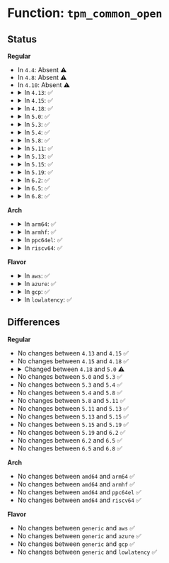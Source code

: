 # Function: <code>tpm_common_open</code>

## Status
<b>Regular</b>
<ul>
<li>
In <code>4.4</code>: Absent ⚠️
</li>
<li>
In <code>4.8</code>: Absent ⚠️
</li>
<li>
In <code>4.10</code>: Absent ⚠️
</li>
<li>
<details>
<summary>In <code>4.13</code>: ✅</summary>

```c
void tpm_common_open(struct file *file, struct tpm_chip *chip, struct file_priv *priv);
```

**Collision:** Unique Global

**Inline:** No

**Transformation:** False

**Instances:**

```
In drivers/char/tpm/tpm-dev-common.c (ffffffff815bb230)
Location: drivers/char/tpm/tpm-dev-common.c:45
Inline: False
Direct callers:
  - drivers/char/tpm/tpm-dev.c:tpm_open
  - drivers/char/tpm/tpmrm-dev.c:tpmrm_open
```
**Symbols:**

```
ffffffff815bb230-ffffffff815bb2ad: tpm_common_open (STB_GLOBAL)
```
</details>
</li>
<li>
<details>
<summary>In <code>4.15</code>: ✅</summary>

```c
void tpm_common_open(struct file *file, struct tpm_chip *chip, struct file_priv *priv);
```

**Collision:** Unique Global

**Inline:** No

**Transformation:** False

**Instances:**

```
In drivers/char/tpm/tpm-dev-common.c (ffffffff81621770)
Location: drivers/char/tpm/tpm-dev-common.c:45
Inline: False
Direct callers:
  - drivers/char/tpm/tpm-dev.c:tpm_open
  - drivers/char/tpm/tpmrm-dev.c:tpmrm_open
```
**Symbols:**

```
ffffffff81621770-ffffffff816217e9: tpm_common_open (STB_GLOBAL)
```
</details>
</li>
<li>
<details>
<summary>In <code>4.18</code>: ✅</summary>

```c
void tpm_common_open(struct file *file, struct tpm_chip *chip, struct file_priv *priv);
```

**Collision:** Unique Global

**Inline:** No

**Transformation:** False

**Instances:**

```
In drivers/char/tpm/tpm-dev-common.c (ffffffff8165b4e0)
Location: drivers/char/tpm/tpm-dev-common.c:45
Inline: False
Direct callers:
  - drivers/char/tpm/tpm-dev.c:tpm_open
  - drivers/char/tpm/tpmrm-dev.c:tpmrm_open
```
**Symbols:**

```
ffffffff8165b4e0-ffffffff8165b552: tpm_common_open (STB_GLOBAL)
```
</details>
</li>
<li>
<details>
<summary>In <code>5.0</code>: ✅</summary>

```c
void tpm_common_open(struct file *file, struct tpm_chip *chip, struct file_priv *priv, struct tpm_space *space);
```

**Collision:** Unique Global

**Inline:** No

**Transformation:** False

**Instances:**

```
In drivers/char/tpm/tpm-dev-common.c (ffffffff81675ba0)
Location: drivers/char/tpm/tpm-dev-common.c:73
Inline: False
Direct callers:
  - drivers/char/tpm/tpm-dev.c:tpm_open
  - drivers/char/tpm/tpmrm-dev.c:tpmrm_open
```
**Symbols:**

```
ffffffff81675ba0-ffffffff81675c5b: tpm_common_open (STB_GLOBAL)
```
</details>
</li>
<li>
<details>
<summary>In <code>5.3</code>: ✅</summary>

```c
void tpm_common_open(struct file *file, struct tpm_chip *chip, struct file_priv *priv, struct tpm_space *space);
```

**Collision:** Unique Global

**Inline:** No

**Transformation:** False

**Instances:**

```
In drivers/char/tpm/tpm-dev-common.c (ffffffff816ab9a0)
Location: drivers/char/tpm/tpm-dev-common.c:98
Inline: False
Direct callers:
  - drivers/char/tpm/tpm-dev.c:tpm_open
  - drivers/char/tpm/tpmrm-dev.c:tpmrm_open
```
**Symbols:**

```
ffffffff816ab9a0-ffffffff816aba5b: tpm_common_open (STB_GLOBAL)
```
</details>
</li>
<li>
<details>
<summary>In <code>5.4</code>: ✅</summary>

```c
void tpm_common_open(struct file *file, struct tpm_chip *chip, struct file_priv *priv, struct tpm_space *space);
```

**Collision:** Unique Global

**Inline:** No

**Transformation:** False

**Instances:**

```
In drivers/char/tpm/tpm-dev-common.c (ffffffff816ce700)
Location: drivers/char/tpm/tpm-dev-common.c:105
Inline: False
Direct callers:
  - drivers/char/tpm/tpm-dev.c:tpm_open
  - drivers/char/tpm/tpmrm-dev.c:tpmrm_open
```
**Symbols:**

```
ffffffff816ce700-ffffffff816ce7bb: tpm_common_open (STB_GLOBAL)
```
</details>
</li>
<li>
<details>
<summary>In <code>5.8</code>: ✅</summary>

```c
void tpm_common_open(struct file *file, struct tpm_chip *chip, struct file_priv *priv, struct tpm_space *space);
```

**Collision:** Unique Global

**Inline:** No

**Transformation:** False

**Instances:**

```
In drivers/char/tpm/tpm-dev-common.c (ffffffff81783610)
Location: drivers/char/tpm/tpm-dev-common.c:105
Inline: False
Direct callers:
  - drivers/char/tpm/tpm-dev.c:tpm_open
  - drivers/char/tpm/tpmrm-dev.c:tpmrm_open
```
**Symbols:**

```
ffffffff81783610-ffffffff817836cb: tpm_common_open (STB_GLOBAL)
```
</details>
</li>
<li>
<details>
<summary>In <code>5.11</code>: ✅</summary>

```c
void tpm_common_open(struct file *file, struct tpm_chip *chip, struct file_priv *priv, struct tpm_space *space);
```

**Collision:** Unique Global

**Inline:** No

**Transformation:** False

**Instances:**

```
In drivers/char/tpm/tpm-dev-common.c (ffffffff8179aba0)
Location: drivers/char/tpm/tpm-dev-common.c:105
Inline: False
Direct callers:
  - drivers/char/tpm/tpm-dev.c:tpm_open
  - drivers/char/tpm/tpmrm-dev.c:tpmrm_open
```
**Symbols:**

```
ffffffff8179aba0-ffffffff8179ac5b: tpm_common_open (STB_GLOBAL)
```
</details>
</li>
<li>
<details>
<summary>In <code>5.13</code>: ✅</summary>

```c
void tpm_common_open(struct file *file, struct tpm_chip *chip, struct file_priv *priv, struct tpm_space *space);
```

**Collision:** Unique Global

**Inline:** No

**Transformation:** False

**Instances:**

```
In drivers/char/tpm/tpm-dev-common.c (ffffffff8177d6f0)
Location: drivers/char/tpm/tpm-dev-common.c:104
Inline: False
Direct callers:
  - drivers/char/tpm/tpm-dev.c:tpm_open
  - drivers/char/tpm/tpmrm-dev.c:tpmrm_open
```
**Symbols:**

```
ffffffff8177d6f0-ffffffff8177d7ab: tpm_common_open (STB_GLOBAL)
```
</details>
</li>
<li>
<details>
<summary>In <code>5.15</code>: ✅</summary>

```c
void tpm_common_open(struct file *file, struct tpm_chip *chip, struct file_priv *priv, struct tpm_space *space);
```

**Collision:** Unique Global

**Inline:** No

**Transformation:** False

**Instances:**

```
In drivers/char/tpm/tpm-dev-common.c (ffffffff818038d0)
Location: drivers/char/tpm/tpm-dev-common.c:104
Inline: False
Direct callers:
  - drivers/char/tpm/tpm-dev.c:tpm_open
  - drivers/char/tpm/tpmrm-dev.c:tpmrm_open
```
**Symbols:**

```
ffffffff818038d0-ffffffff8180398b: tpm_common_open (STB_GLOBAL)
```
</details>
</li>
<li>
<details>
<summary>In <code>5.19</code>: ✅</summary>

```c
void tpm_common_open(struct file *file, struct tpm_chip *chip, struct file_priv *priv, struct tpm_space *space);
```

**Collision:** Unique Global

**Inline:** No

**Transformation:** False

**Instances:**

```
In drivers/char/tpm/tpm-dev-common.c (ffffffff81943170)
Location: drivers/char/tpm/tpm-dev-common.c:110
Inline: False
Direct callers:
  - drivers/char/tpm/tpm-dev.c:tpm_open
  - drivers/char/tpm/tpmrm-dev.c:tpmrm_open
```
**Symbols:**

```
ffffffff81943170-ffffffff8194323c: tpm_common_open (STB_GLOBAL)
```
</details>
</li>
<li>
<details>
<summary>In <code>6.2</code>: ✅</summary>

```c
void tpm_common_open(struct file *file, struct tpm_chip *chip, struct file_priv *priv, struct tpm_space *space);
```

**Collision:** Unique Global

**Inline:** No

**Transformation:** False

**Instances:**

```
In drivers/char/tpm/tpm-dev-common.c (ffffffff81aa5b90)
Location: drivers/char/tpm/tpm-dev-common.c:110
Inline: False
Direct callers:
  - drivers/char/tpm/tpm-dev.c:tpm_open
  - drivers/char/tpm/tpmrm-dev.c:tpmrm_open
```
**Symbols:**

```
ffffffff81aa5b90-ffffffff81aa5c5c: tpm_common_open (STB_GLOBAL)
```
</details>
</li>
<li>
<details>
<summary>In <code>6.5</code>: ✅</summary>

```c
void tpm_common_open(struct file *file, struct tpm_chip *chip, struct file_priv *priv, struct tpm_space *space);
```

**Collision:** Unique Global

**Inline:** No

**Transformation:** False

**Instances:**

```
In drivers/char/tpm/tpm-dev-common.c (ffffffff81af1390)
Location: drivers/char/tpm/tpm-dev-common.c:110
Inline: False
Direct callers:
  - drivers/char/tpm/tpm-dev.c:tpm_open
  - drivers/char/tpm/tpmrm-dev.c:tpmrm_open
```
**Symbols:**

```
ffffffff81af1390-ffffffff81af145c: tpm_common_open (STB_GLOBAL)
```
</details>
</li>
<li>
<details>
<summary>In <code>6.8</code>: ✅</summary>

```c
void tpm_common_open(struct file *file, struct tpm_chip *chip, struct file_priv *priv, struct tpm_space *space);
```

**Collision:** Unique Global

**Inline:** No

**Transformation:** False

**Instances:**

```
In drivers/char/tpm/tpm-dev-common.c (ffffffff81b448f0)
Location: drivers/char/tpm/tpm-dev-common.c:110
Inline: False
Direct callers:
  - drivers/char/tpm/tpm-dev.c:tpm_open
  - drivers/char/tpm/tpmrm-dev.c:tpmrm_open
```
**Symbols:**

```
ffffffff81b448f0-ffffffff81b449bc: tpm_common_open (STB_GLOBAL)
```
</details>
</li>
</ul>
<b>Arch</b>
<ul>
<li>
<details>
<summary>In <code>arm64</code>: ✅</summary>

```c
void tpm_common_open(struct file *file, struct tpm_chip *chip, struct file_priv *priv, struct tpm_space *space);
```

**Collision:** Unique Global

**Inline:** No

**Transformation:** False

**Instances:**

```
In drivers/char/tpm/tpm-dev-common.c (ffff8000108b88d0)
Location: drivers/char/tpm/tpm-dev-common.c:105
Inline: False
Direct callers:
  - drivers/char/tpm/tpm-dev.c:tpm_open
  - drivers/char/tpm/tpmrm-dev.c:tpmrm_open
```
**Symbols:**

```
ffff8000108b88d0-ffff8000108b8998: tpm_common_open (STB_GLOBAL)
```
</details>
</li>
<li>
<details>
<summary>In <code>armhf</code>: ✅</summary>

```c
void tpm_common_open(struct file *file, struct tpm_chip *chip, struct file_priv *priv, struct tpm_space *space);
```

**Collision:** Unique Global

**Inline:** No

**Transformation:** False

**Instances:**

```
In drivers/char/tpm/tpm-dev-common.c (c09b20c0)
Location: drivers/char/tpm/tpm-dev-common.c:105
Inline: False
Direct callers:
  - drivers/char/tpm/tpm-dev.c:tpm_open
  - drivers/char/tpm/tpmrm-dev.c:tpmrm_open
```
**Symbols:**

```
c09b20c0-c09b2184: tpm_common_open (STB_GLOBAL)
```
</details>
</li>
<li>
<details>
<summary>In <code>ppc64el</code>: ✅</summary>

```c
void tpm_common_open(struct file *file, struct tpm_chip *chip, struct file_priv *priv, struct tpm_space *space);
```

**Collision:** Unique Global

**Inline:** No

**Transformation:** False

**Instances:**

```
In drivers/char/tpm/tpm-dev-common.c (c0000000009596f0)
Location: drivers/char/tpm/tpm-dev-common.c:105
Inline: False
Direct callers:
  - drivers/char/tpm/tpm-dev.c:tpm_open
  - drivers/char/tpm/tpmrm-dev.c:tpmrm_open
```
**Symbols:**

```
c0000000009596f0-c0000000009597f4: tpm_common_open (STB_GLOBAL)
```
</details>
</li>
<li>
<details>
<summary>In <code>riscv64</code>: ✅</summary>

```c
void tpm_common_open(struct file *file, struct tpm_chip *chip, struct file_priv *priv, struct tpm_space *space);
```

**Collision:** Unique Global

**Inline:** No

**Transformation:** False

**Instances:**

```
In drivers/char/tpm/tpm-dev-common.c (ffffffe00056910a)
Location: drivers/char/tpm/tpm-dev-common.c:105
Inline: False
Direct callers:
  - drivers/char/tpm/tpm-dev.c:tpm_open
  - drivers/char/tpm/tpmrm-dev.c:tpmrm_open
```
**Symbols:**

```
ffffffe00056910a-ffffffe0005691ce: tpm_common_open (STB_GLOBAL)
```
</details>
</li>
</ul>
<b>Flavor</b>
<ul>
<li>
<details>
<summary>In <code>aws</code>: ✅</summary>

```c
void tpm_common_open(struct file *file, struct tpm_chip *chip, struct file_priv *priv, struct tpm_space *space);
```

**Collision:** Unique Global

**Inline:** No

**Transformation:** False

**Instances:**

```
In drivers/char/tpm/tpm-dev-common.c (ffffffff81694150)
Location: drivers/char/tpm/tpm-dev-common.c:105
Inline: False
Direct callers:
  - drivers/char/tpm/tpm-dev.c:tpm_open
  - drivers/char/tpm/tpmrm-dev.c:tpmrm_open
```
**Symbols:**

```
ffffffff81694150-ffffffff8169420b: tpm_common_open (STB_GLOBAL)
```
</details>
</li>
<li>
<details>
<summary>In <code>azure</code>: ✅</summary>

```c
void tpm_common_open(struct file *file, struct tpm_chip *chip, struct file_priv *priv, struct tpm_space *space);
```

**Collision:** Unique Global

**Inline:** No

**Transformation:** False

**Instances:**

```
In drivers/char/tpm/tpm-dev-common.c (ffffffff81671b40)
Location: drivers/char/tpm/tpm-dev-common.c:105
Inline: False
Direct callers:
  - drivers/char/tpm/tpm-dev.c:tpm_open
  - drivers/char/tpm/tpmrm-dev.c:tpmrm_open
```
**Symbols:**

```
ffffffff81671b40-ffffffff81671bfb: tpm_common_open (STB_GLOBAL)
```
</details>
</li>
<li>
<details>
<summary>In <code>gcp</code>: ✅</summary>

```c
void tpm_common_open(struct file *file, struct tpm_chip *chip, struct file_priv *priv, struct tpm_space *space);
```

**Collision:** Unique Global

**Inline:** No

**Transformation:** False

**Instances:**

```
In drivers/char/tpm/tpm-dev-common.c (ffffffff816c23c0)
Location: drivers/char/tpm/tpm-dev-common.c:105
Inline: False
Direct callers:
  - drivers/char/tpm/tpm-dev.c:tpm_open
  - drivers/char/tpm/tpmrm-dev.c:tpmrm_open
```
**Symbols:**

```
ffffffff816c23c0-ffffffff816c247b: tpm_common_open (STB_GLOBAL)
```
</details>
</li>
<li>
<details>
<summary>In <code>lowlatency</code>: ✅</summary>

```c
void tpm_common_open(struct file *file, struct tpm_chip *chip, struct file_priv *priv, struct tpm_space *space);
```

**Collision:** Unique Global

**Inline:** No

**Transformation:** False

**Instances:**

```
In drivers/char/tpm/tpm-dev-common.c (ffffffff816dc990)
Location: drivers/char/tpm/tpm-dev-common.c:105
Inline: False
Direct callers:
  - drivers/char/tpm/tpm-dev.c:tpm_open
  - drivers/char/tpm/tpmrm-dev.c:tpmrm_open
```
**Symbols:**

```
ffffffff816dc990-ffffffff816dca4b: tpm_common_open (STB_GLOBAL)
```
</details>
</li>
</ul>

## Differences
<b>Regular</b>
<ul>
<li>
No changes between <code>4.13</code> and <code>4.15</code> ✅
</li>
<li>
No changes between <code>4.15</code> and <code>4.18</code> ✅
</li>
<li>
<details>
<summary>Changed between <code>4.18</code> and <code>5.0</code> ⚠️</summary>
<ul>
<li>
<b>Param added. </b>
<code>struct tpm_space *space</code>
</li>
</ul>
</details>
</li>
<li>
No changes between <code>5.0</code> and <code>5.3</code> ✅
</li>
<li>
No changes between <code>5.3</code> and <code>5.4</code> ✅
</li>
<li>
No changes between <code>5.4</code> and <code>5.8</code> ✅
</li>
<li>
No changes between <code>5.8</code> and <code>5.11</code> ✅
</li>
<li>
No changes between <code>5.11</code> and <code>5.13</code> ✅
</li>
<li>
No changes between <code>5.13</code> and <code>5.15</code> ✅
</li>
<li>
No changes between <code>5.15</code> and <code>5.19</code> ✅
</li>
<li>
No changes between <code>5.19</code> and <code>6.2</code> ✅
</li>
<li>
No changes between <code>6.2</code> and <code>6.5</code> ✅
</li>
<li>
No changes between <code>6.5</code> and <code>6.8</code> ✅
</li>
</ul>
<b>Arch</b>
<ul>
<li>
No changes between <code>amd64</code> and <code>arm64</code> ✅
</li>
<li>
No changes between <code>amd64</code> and <code>armhf</code> ✅
</li>
<li>
No changes between <code>amd64</code> and <code>ppc64el</code> ✅
</li>
<li>
No changes between <code>amd64</code> and <code>riscv64</code> ✅
</li>
</ul>
<b>Flavor</b>
<ul>
<li>
No changes between <code>generic</code> and <code>aws</code> ✅
</li>
<li>
No changes between <code>generic</code> and <code>azure</code> ✅
</li>
<li>
No changes between <code>generic</code> and <code>gcp</code> ✅
</li>
<li>
No changes between <code>generic</code> and <code>lowlatency</code> ✅
</li>
</ul>
